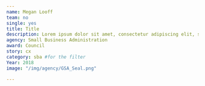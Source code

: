 ```yaml
---
name: Megan Looff
team: no
single: yes
title: Title
description: Lorem ipsum dolor sit amet, consectetur adipiscing elit, sed do eiusmod tempor incididunt ut labore et dolore magna aliqua.
agency: Small Business Administration
award: Council
story: cx
category: sba #for the filter
Year: 2018
image: "/img/agency/GSA_Seal.png"

---
```


